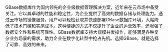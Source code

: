 GBase数据库作为国内领先的企业级数据管理解决方案，近年来在云市场中备受关注。它以其卓越的性能和稳定性，为企业提供了高效的数据存储与处理能力。通过云市场的镜像服务，用户可以轻松获取并快速部署GBase数据库环境，大幅降低了技术门槛和实施成本。这种便捷的方式不仅提升了企业的运营效率，还增强了数据安全性和系统可靠性。GBase数据库支持大规模并发操作，能够满足各种复杂业务场景的需求，助力企业在数字化转型中抢占先机。选择GBase，就是选择了可靠、高效的未来。